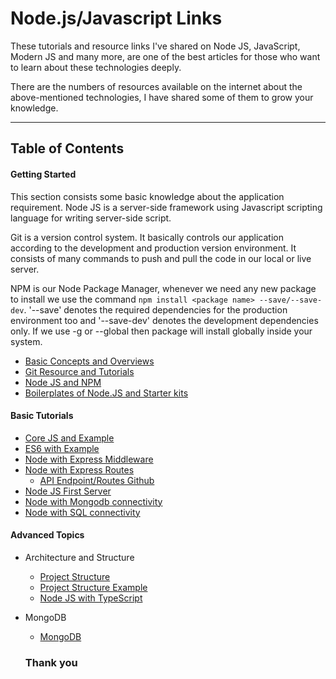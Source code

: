 # Node.js/Javascript Links

These tutorials and resource links I've shared on Node JS, JavaScript, Modern JS and many more, are one of the best articles for those who want to learn about these technologies deeply.

There are the numbers of resources available on the internet about the above-mentioned technologies, I have shared some of them to grow your knowledge.
- - -
## Table of Contents

#### Getting Started
This section consists some basic knowledge about the application requirement. Node JS is a server-side framework using Javascript scripting language for writing server-side script.

Git is a version control system. It basically controls our application according to the development and production version environment.
It consists of many commands to push and pull the code in our local or live server.

NPM is our Node Package Manager, whenever we need any new package to install we use the command `npm install <package name> --save/--save-dev`. '--save' denotes the required dependencies for the production environment too and '--save-dev' denotes the development dependencies only. If we use -g or --global then package will install globally inside your system.

- [Basic Concepts and Overviews](./basic-concepts-and-overviews.md)
- [Git Resource and Tutorials](./git-resource-and-tutorial.md)
- [Node JS and NPM](./nodejs-npm.md)
- [Boilerplates of Node.JS and Starter kits](https://github.com/radhey113/node-with-express-and-swagger)


#### Basic Tutorials
- [Core JS and Example](https://medium.com/@radheyg11/javascript-tricky-bits-2b993d5948ef)
- [ES6 with Example](https://codeburst.io/es6-tutorial-for-beginners-5f3c4e7960be)
- [Node with Express Middleware](https://medium.com/@radheyg11/playing-with-node-js-middleware-express-part-1-3a509f1a4a6f)
- [Node with Express Routes](https://medium.com/@radheyg11/node-js-api-route-89f4497e7131)
  - [API Endpoint/Routes Github](https://github.com/radhey113/express-api-routes)
- [Node JS First Server](https://github.com/radhey113/express-api-routes)
- [Node with Mongodb connectivity](./node-connection-with-mongodb.md)
- [Node with SQL connectivity](./node-connection-with-sql.md)



<!--
#### Intermediate Concepts
- [Immutable Data](./node-routes.md)
- [Node JS Debugging](./node-middleware.md)
- [Node JS Deployment on AWS](./node-connection-with-mongodb.md)
- [Node JS Deployment on Heroku](./node-connection-with-sql.md)
 -->

#### Advanced Topics
- Architecture and Structure
  - [Project Structure](https://medium.com/@radheyg11/node-js-project-structure-5d04634d09e7)
  - [Project Structure Example](https://github.com/radhey113/node-with-express-and-swagger-docker)
  - [Node JS with TypeScript](https://github.com/radhey113/Node-with-typescript)
- MongoDB
  - [MongoDB](./read-mongodb-info.md)  
  <!-- - [Node Performance](./node-connection-with-mongodb.md)
  - [Deployment](./node-project-deployment.md)

- NPM Library Uses
  - [Decision Making for NPM library](./decide-for-npm-module-installation.md)
  - [When required](./when-required.md)
  - [Data Management](./node-data-management.md)

- Environment Setup (ENV Variable / Sys Variable)
  - [Set env For Project](./decide-for-npm-module-installation.md)
  - [Use Env Variable In project](./when-of-env-variable.md)


- Others
  - [Run Nodejs project with docker ](./node-with-docker.md)
  - [Frameworks](./frameworks.md)
- - -

# Best Suggested Articles

May be not all the articles going to be best but most of them will definitely help you.
- - -

# Best Concepts and Learning Approachs for beginner

##### Importants terms and concepts of Javascripts
- [Core Javascript](./core-javascript-important-conepts.md)
Code Javascript.
- [The Evaluation of ES6](./core-javascript-important-concepts.md)
Evaluation of ES6
- [New in ES6](./new-terms.md)
New Updations in ES6

##### Suggested Learning Plans
- [Learning Plane for Javascrip Concepts](./core-javascript-important-conepts.md)
Javascript Concepts.
- [Make a deap dive into Javascript](./deap-dive-into-js.md)
Deap dive in js.
- [Learning Approach for Node JS](./learning-approach-for-node.md)
Learning Approach for Node.js
- [Timeline](./timeline.md)
Timeline for learning
- [Node Roadmap](./node-roadmap.md)
Node js road map
- [Tips and suggestion](./tips-and-suggestion.md)
Tips and suggestion to learn
- - - -->
<!-- # Learning Core Javascript (ES5)

### General Resource
- [Hyperlink](./link.md)
Timeline for learning
- [Hyperlink](./link.md)
Node js road map
- [Hyperlink](./link.md)
Tips and suggestion to learn

### Books
- [Hyperlink](./link.md)
Timeline for learning
- [Hyperlink](./link.md)
Node js road map
- [Hyperlink](./link.md)
Tips and suggestion to learn -->

### Thank you
